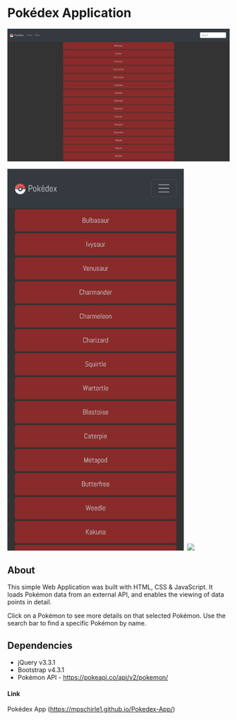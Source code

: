 # Pokédex Application

![Application Screenshot](pokedex-app-screenshot.png)
<pre><img src="img/pokedex-app-mobile-screenshot.png" width="400"> <img src="pokedex-app-mobile-screenshot-2.png" width="400"></pre>

## About

This simple Web Application was built with HTML, CSS & JavaScript.
It loads Pokémon data from an external API, and enables the
viewing of data points in detail.

Click on a Pokémon to see more details on that selected Pokémon. Use the search bar to find a specific Pokémon by name.

## Dependencies

- jQuery v3.3.1
- Bootstrap v4.3.1
- Pokémon API - https://pokeapi.co/api/v2/pokemon/

#### Link

Pokédex App (https://mpschirle1.github.io/Pokedex-App/)
